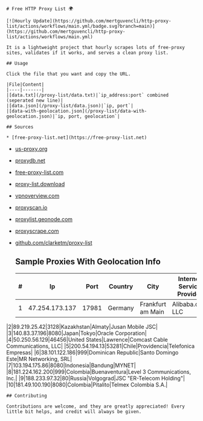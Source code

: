 
    # Free HTTP Proxy List 🌍

    [![Hourly Update](https://github.com/mertguvencli/http-proxy-list/actions/workflows/main.yml/badge.svg?branch=main)](https://github.com/mertguvencli/http-proxy-list/actions/workflows/main.yml)

    It is a lightweight project that hourly scrapes lots of free-proxy sites, validates if it works, and serves a clean proxy list.

    ## Usage

    Click the file that you want and copy the URL.

    |File|Content|
    |----|-------|
    |[data.txt](/proxy-list/data.txt)|`ip_address:port` combined (seperated new line)|
    |[data.json](/proxy-list/data.json)|`ip, port`|
    |[data-with-geolocation.json](/proxy-list/data-with-geolocation.json)|`ip, port, geolocation`|

    ## Sources

    * [free-proxy-list.net](https://free-proxy-list.net)
* [us-proxy.org](https://www.us-proxy.org)
* [proxydb.net](http://proxydb.net)
* [free-proxy-list.com](https://free-proxy-list.com/?page=&port=&type%5B%5D=http&type%5B%5D=https&up_time=0&search=Search)
* [proxy-list.download](https://www.proxy-list.download/HTTP)
* [vpnoverview.com](https://vpnoverview.com/privacy/anonymous-browsing/free-proxy-servers)
* [proxyscan.io](https://www.proxyscan.io)
* [proxylist.geonode.com](https://proxylist.geonode.com/api/proxy-list?limit=300&page=1&sort_by=lastChecked&sort_type=desc&protocols=http,https)
* [proxyscrape.com](https://api.proxyscrape.com/v2/?request=displayproxies&protocol=http&timeout=10000&country=all&ssl=all&anonymity=all)
* [github.com/clarketm/proxy-list](https://raw.githubusercontent.com/clarketm/proxy-list/master/proxy-list-raw.txt)


    ## Sample Proxies With Geolocation Info

    |#|Ip|Port|Country|City|Internet Service Provider|
    |-|--|----|-------|----|-------------------------|
    |1|47.254.173.137|17981|Germany|Frankfurt am Main|Alibaba.com LLC|
|2|89.219.25.42|3128|Kazakhstan|Almaty|Jusan Mobile JSC|
|3|140.83.37.196|8080|Japan|Tokyo|Oracle Corporation|
|4|50.250.56.129|46456|United States|Lawrence|Comcast Cable Communications, LLC|
|5|200.54.194.13|53281|Chile|Providencia|Telefonica Empresas|
|6|38.101.122.186|999|Dominican Republic|Santo Domingo Este|MR Networking, SRL|
|7|103.194.175.86|8080|Indonesia|Bandung|MYNET|
|8|181.224.162.200|999|Colombia|Buenaventura|Level 3 Communications, Inc.|
|9|188.233.97.32|80|Russia|Volgograd|JSC "ER-Telecom Holding"|
|10|181.49.100.190|8080|Colombia|Pitalito|Telmex Colombia S.A.|



    ## Contributing

    Contributions are welcome, and they are greatly appreciated! Every
    little bit helps, and credit will always be given.

    